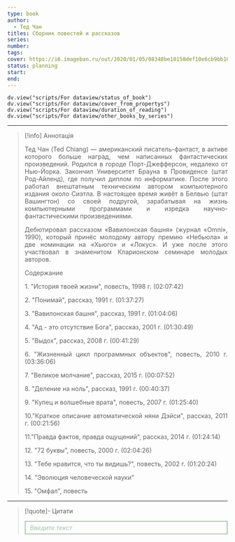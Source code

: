 ```yaml
---
type: book
author:
  - Тед Чан
titles: Сборник повестей и рассказов
series:
number:
tags:
cover: https://i6.imageban.ru/out/2020/01/05/08348be10158def10e6cb9bb10e88157.jpg
status: planning
start:
end:
---
```

```dataviewjs
dv.view("scripts/For dataview/status_of_book")
dv.view("scripts/For dataview/cover_from_propertys")
dv.view("scripts/For dataview/duration_of_reading")
dv.view("scripts/For dataview/other_books_by_series")
```
---

>[!info] Аннотація
> <p align="justify">Тед Чан (Ted Chiang) — американский писатель-фантаст, в активе которого больше наград, чем написанных фантастических произведений. Родился в городе Порт-Джефферсон, недалеко от Нью-Йорка. Закончил Университет Брауна в Провиденсе (штат Род-Айленд), где получил диплом по информатике. После этого работал внештатным техническим автором компьютерного издания около Сиэтла. В настоящее время живёт в Белвью (штат Вашингтон) со своей подругой, зарабатывая на жизнь компьютерными программами и изредка научно-фантастическими произведениями.</p>
> <p align="justify">Дебютировал рассказом «Вавилонская башня» (журнал «Omni», 1990), который принёс молодому автору премию «Небьюла» и две номинации на «Хьюго» и «Локус». И уже после этого участвовал в знаменитом Кларионском семинаре молодых авторов.</p>
> <p align="justify">Содержание</p>
> <p align="justify">1. "История твоей жизни", повесть, 1998 г. (02:07:42)</p>
> <p align="justify">2. "Понимай", рассказ, 1991 г. (01:37:27)</p>
> <p align="justify">3. "Вавилонская башня", рассказ, 1991 г. (01:04:06)</p>
> <p align="justify">4. "Ад - это отсутствие Бога", рассказ, 2001 г. (01:30:49)</p>
> <p align="justify">5. "Выдох", рассказ, 2008 г. (00:41:29)</p>
> <p align="justify">6. "Жизненный цикл программных объектов", повесть, 2010 г. (03:36:06)</p>
> <p align="justify">7. "Великое молчание", рассказ, 2015 г. (00:07:52)</p>
> <p align="justify">8. "Деление на ноль", рассказ, 1991 г. (00:40:37)</p>
> <p align="justify">9. "Купец и волшебные врата", повесть, 2007 г. (01:25:40)</p>
> <p align="justify">10."Краткое описание автоматической няни Дэйси", рассказ, 2011 г. (00:21:56)</p>
> <p align="justify">11."Правда фактов, правда ощущений", рассказ, 2014 г. (01:24:14)</p>
> <p align="justify">12. "72 буквы", повесть, 2000 г. (02:04:26)</p>
> <p align="justify">13. "Тебе нравится, что ты видишь?", повесть, 2002 г. (01:20:24)</p>
> <p align="justify">14. "Эволюция человеческой науки"</p>
> <p align="justify">15. "Омфал", повесть</p>

---

>[!quote]- Цитати
><div align="justify" style="border: 2px solid #A0CAA6; padding: 5px 10px 5px 10px; font-style: italic; color: #A0CAA6 ">Введите текст</div>